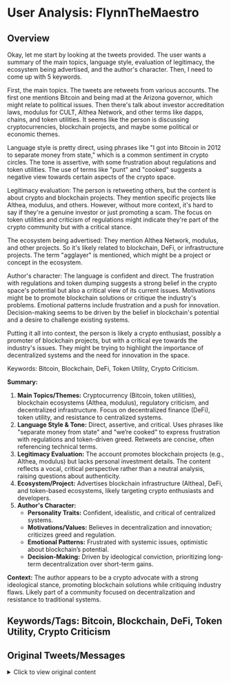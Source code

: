 # User Analysis: FlynnTheMaestro

## Overview

<think>
Okay, let me start by looking at the tweets provided. The user wants a summary of the main topics, language style, evaluation of legitimacy, the ecosystem being advertised, and the author's character. Then, I need to come up with 5 keywords.

First, the main topics. The tweets are retweets from various accounts. The first one mentions Bitcoin and being mad at the Arizona governor, which might relate to political issues. Then there's talk about investor accreditation laws, modulus for CULT, Althea Network, and other terms like dapps, chains, and token utilities. It seems like the person is discussing cryptocurrencies, blockchain projects, and maybe some political or economic themes.

Language style is pretty direct, using phrases like "I got into Bitcoin in 2012 to separate money from state," which is a common sentiment in crypto circles. The tone is assertive, with some frustration about regulations and token utilities. The use of terms like "punt" and "cooked" suggests a negative view towards certain aspects of the crypto space.

Legitimacy evaluation: The person is retweeting others, but the content is about crypto and blockchain projects. They mention specific projects like Althea, modulus, and others. However, without more context, it's hard to say if they're a genuine investor or just promoting a scam. The focus on token utilities and criticism of regulations might indicate they're part of the crypto community but with a critical stance.

The ecosystem being advertised: They mention Althea Network, modulus, and other projects. So it's likely related to blockchain, DeFi, or infrastructure projects. The term "agglayer" is mentioned, which might be a project or concept in the ecosystem.

Author's character: The language is confident and direct. The frustration with regulations and token dumping suggests a strong belief in the crypto space's potential but also a critical view of its current issues. Motivations might be to promote blockchain solutions or critique the industry's problems. Emotional patterns include frustration and a push for innovation. Decision-making seems to be driven by the belief in blockchain's potential and a desire to challenge existing systems.

Putting it all into context, the person is likely a crypto enthusiast, possibly a promoter of blockchain projects, but with a critical eye towards the industry's issues. They might be trying to highlight the importance of decentralized systems and the need for innovation in the space.

Keywords: Bitcoin, Blockchain, DeFi, Token Utility, Crypto Criticism.
</think>

**Summary:**  
1. **Main Topics/Themes:** Cryptocurrency (Bitcoin, token utilities), blockchain ecosystems (Althea, modulus), regulatory criticism, and decentralized infrastructure. Focus on decentralized finance (DeFi), token utility, and resistance to centralized systems.  
2. **Language Style & Tone:** Direct, assertive, and critical. Uses phrases like "separate money from state" and "we’re cooked" to express frustration with regulations and token-driven greed. Retweets are concise, often referencing technical terms.  
3. **Legitimacy Evaluation:** The account promotes blockchain projects (e.g., Althea, modulus) but lacks personal investment details. The content reflects a vocal, critical perspective rather than a neutral analysis, raising questions about authenticity.  
4. **Ecosystem/Project:** Advertises blockchain infrastructure (Althea), DeFi, and token-based ecosystems, likely targeting crypto enthusiasts and developers.  
5. **Author's Character:**  
   - **Personality Traits:** Confident, idealistic, and critical of centralized systems.  
   - **Motivations/Values:** Believes in decentralization and innovation; criticizes greed and regulation.  
   - **Emotional Patterns:** Frustrated with systemic issues, optimistic about blockchain’s potential.  
   - **Decision-Making:** Driven by ideological conviction, prioritizing long-term decentralization over short-term gains.  

**Context:** The author appears to be a crypto advocate with a strong ideological stance, promoting blockchain solutions while critiquing industry flaws. Likely part of a community focused on decentralization and resistance to traditional systems.  

**Keywords/Tags:** Bitcoin, Blockchain, DeFi, Token Utility, Crypto Criticism
---
## Original Tweets/Messages

<details>
<summary>Click to view original content</summary>

| Type | Content |
|------|---------|
| messages | RT @TheDesertLynx: I got into Bitcoin in 2012 to separate money from state.

My whole timeline is Bitcoiners mad at the Arizona governor fo… |
| messages | RT @CupOJoseph: Investor accreditation laws only serve to keep the best investments outside of the reach of normal people

If you can punt… |
| messages | RT @LHardy9191: Modulus doesn't just give CULT a use case—it gives it unlimited, compounding use cases. With ongoing burn, zero inflation,… |
| messages | RT @AltheaNetwork: Althea is where physical infrastructure meets blockchain:

🛰️ Mobile networks
💸 Machine-to-machine payments
🏗️ Real-worl… |
| messages | RT @ethsproto: Not throwing fud but fr we don’t need more chains tho. We need dapps, games or anything different than the exit liquidity ga… |
| messages | RT @wagmiAlexander: If the main utility of tokens continues to be for teams to dump them to enrich themselves we’re cooked. 

Maximal utili… |
| messages | RT @degenrsc: the unified ecosystem of apps, infra and chains

agglayer is the future we've all been dreaming of together |

</details>
